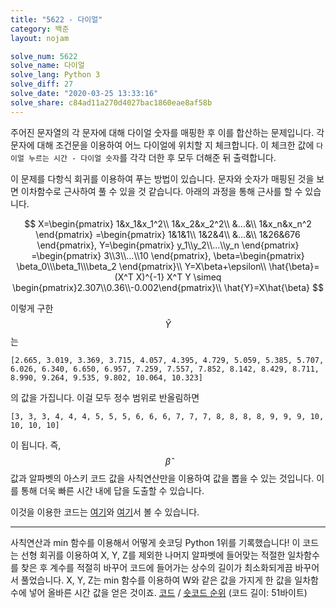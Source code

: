 ```yaml
---
title: "5622 - 다이얼"
category: 백준
layout: nojam

solve_num: 5622
solve_name: 다이얼
solve_lang: Python 3
solve_diff: 27
solve_date: "2020-03-25 13:33:16"
solve_share: c84ad11a270d4027bac1860eae8af58b
---
```


주어진 문자열의 각 문자에 대해 다이얼 숫자를 매핑한 후 이를 합산하는 문제입니다. 각 문자에 대해 조건문을 이용하여 어느 다이얼에 위치할 지 체크합니다. 이 체크한 값에 `다이얼 누르는 시간 - 다이얼 숫자`를 각각 더한 후 모두 더해준 뒤 출력합니다.

이 문제를 다항식 회귀를 이용하여 푸는 방법이 있습니다. 문자와 숫자가 매핑된 것을 보면 이차함수로 근사하여 풀 수 있을 것 같습니다. 아래의 과정을 통해 근사를 할 수 있습니다.

$$
X=\begin{pmatrix}
1&x_1&x_1^2\\
1&x_2&x_2^2\\
&...&\\
1&x_n&x_n^2
\end{pmatrix}
=\begin{pmatrix}
1&1&1\\
1&2&4\\
&...&\\
1&26&676
\end{pmatrix},
Y=\begin{pmatrix}
y_1\\y_2\\...\\y_n
\end{pmatrix}
=\begin{pmatrix}
3\\3\\...\\10
\end{pmatrix},
\beta=\begin{pmatrix}
\beta_0\\\beta_1\\\beta_2
\end{pmatrix}\\
Y=X\beta+\epsilon\\
\hat{\beta}=(X^T X)^{-1} X^T Y \simeq \begin{pmatrix}2.307\\0.36\\-0.002\end{pmatrix}\\
\hat{Y}=X\hat{\beta}
$$

이렇게 구한 $$\hat{Y}$$는

```
[2.665, 3.019, 3.369, 3.715, 4.057, 4.395, 4.729, 5.059, 5.385, 5.707, 6.026, 6.340, 6.650, 6.957, 7.259, 7.557, 7.852, 8.142, 8.429, 8.711, 8.990, 9.264, 9.535, 9.802, 10.064, 10.323]
```

의 값을 가집니다. 이걸 모두 정수 범위로 반올림하면

```
[3, 3, 3, 4, 4, 4, 5, 5, 5, 6, 6, 6, 7, 7, 7, 8, 8, 8, 8, 9, 9, 9, 10, 10, 10, 10]
```

이 됩니다. 즉, $$\hat{\beta}$$ 값과 알파벳의 아스키 코드 값을 사칙연산만을 이용하여 값을 뽑을 수 있는 것입니다. 이를 통해 더욱 빠른 시간 내에 답을 도출할 수 있습니다.

이것을 이용한 코드는 [여기](https://github.com/Orb-H/nojam/nojam/source/5622_.py)와 [여기](http://boj.kr/c202757a182b4943a8fea24ea837c8fa)서 볼 수 있습니다.

---

사칙연산과 min 함수를 이용해서 어떻게 숏코딩 Python 1위를 기록했습니다! 이 코드는 선형 회귀를 이용하여 X, Y, Z를 제외한 나머지 알파벳에 들어맞는 적절한 일차함수를 찾은 후 계수를 적절히 바꾸어 코드에 들어가는 상수의 길이가 최소화되게끔 바꾸어서 풀었습니다. X, Y, Z는 min 함수를 이용하여 W와 같은 값을 가지게 한 값을 일차함수에 넣어 올바른 시간 값을 얻은 것이죠. [코드](http://boj.kr/88b7ec324df2424c8f097d72a0ea009e) / [숏코드 순위](https://www.acmicpc.net/short/status/5622) (코드 길이: 51바이트)
